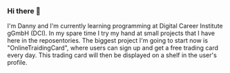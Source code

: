 ### Hi there 👋

I'm Danny and I'm currently learning programming at Digital Career Institute gGmbH (DCI).
In my spare time I try my hand at small projects that I have here in the reposentories.
The biggest project I'm going to start now is "OnlineTraidingCard", where users can sign up and get a free trading card every day. This trading card will then be displayed on a shelf in the user's profile.
